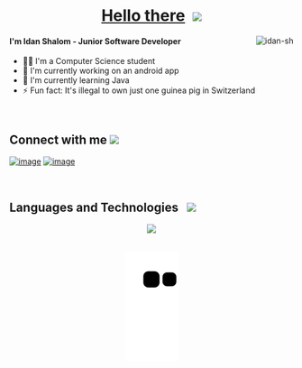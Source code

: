 <h1 align="center"> <a href="https://www.youtube.com/watch?v=rEq1Z0bjdwc" alt="Hello">Hello there</a>&nbsp;&nbsp;<img src="https://media.giphy.com/media/hvRJCLFzcasrR4ia7z/giphy.gif" width="35"></h1>

<!-- used languages -->
<img align="right" src="https://github-readme-stats.vercel.app/api/top-langs?username=idan-sh&show_icons=true&locale=en&layout=compact&bg_color=150d24&title_color=FFFFFF&text_color=FFFFFF&border_color=150d24" alt="idan-sh" />

####  I'm Idan Shalom - Junior Software Developer
- 👨‍🎓 I'm a Computer Science student 
- 🤖 I'm currently working on an android app 
- 🌱 I'm currently learning Java
- ⚡️ Fun fact: It's illegal to own just one guinea pig in Switzerland 

<br>

<h2 align="left"> Connect with me <img src='https://raw.githubusercontent.com/ShahriarShafin/ShahriarShafin/main/Assets/handshake.gif' width="56px"> </h2>
<div align="left">
 
[![image](https://img.shields.io/badge/LinkedIn-0077B5?style=for-the-badge&logo=linkedin&logoColor=white)](https://www.linkedin.com/in/idanxshalom/)
[![image](https://img.shields.io/badge/Email-D14836?style=for-the-badge&logo=gmail&logoColor=white)](mailto:idan.sh2@icloud.com)
</div>

<br>

<h2> Languages and Technologies &nbsp;&nbsp;<img src = "https://media2.giphy.com/media/QssGEmpkyEOhBCb7e1/giphy.gif?cid=ecf05e47a0n3gi1bfqntqmob8g9aid1oyj2wr3ds3mg700bl&rid=giphy.gif" width="22px"> </h2>

<!-- stack icons -->
<p align="center">
  <a href="https://github.com/Idan-sh">
    <img src="https://skillicons.dev/icons?i=c,cpp,java,py,spring,flask,linux,bash,postman,git,docker,github,cmake,firebase,idea,vscode&perline=16" />
  </a>
</p>

<br>

<!--- snake -->
<div align="center">
   <a href="https://github.com/Idan-sh"> <img src="https://github.com/idan-sh/idan-sh/blob/output/github-contribution-grid-snake.svg" alt="snake" /></a>
</div>
